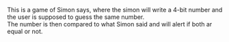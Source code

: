 This is a game of Simon says, where the simon will write a 4-bit number and the user is supposed to guess the same number.\
The number is then compared to what Simon said and will alert if both ar equal or not.
